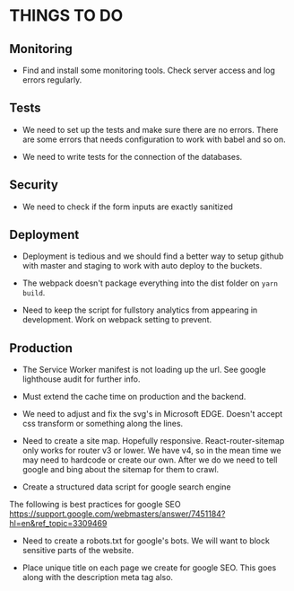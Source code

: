 THINGS TO DO
============


Monitoring
----------
* Find and install some monitoring tools. Check server access and log errors regularly.


Tests
-----
* We need to set up the tests and make sure there are no errors. There are some errors that needs configuration to work
with babel and so on.  

* We need to write tests for the connection of the databases.


Security
--------
* We need to check if the form inputs are exactly sanitized


Deployment
----------
* Deployment is tedious and we should find a better way to setup github with master and staging to work with auto deploy
to the buckets.  

* The webpack doesn't package everything into the dist folder on `yarn build`.  

* Need to keep the script for fullstory analytics from appearing in development. Work on webpack setting to prevent.


Production
----------
* The Service Worker manifest is not loading up the url. See google lighthouse audit for further info.
* Must extend the cache time on production and the backend.

* We need to adjust and fix the svg's in Microsoft EDGE. Doesn't accept css transform or something along the lines.

* Need to create a site map. Hopefully responsive. React-router-sitemap only works for router v3 or lower. We have v4, so 
    in the mean time we may need to hardcode or create our own. After we do we need to tell google and bing about the 
    sitemap for them to crawl.
    
* Create a structured data script for google search engine

The following is best practices for google SEO https://support.google.com/webmasters/answer/7451184?hl=en&ref_topic=3309469

* Need to create a robots.txt for google's bots. We will want to block sensitive parts of the website.

* Place unique title on each page we create for google SEO. This goes along with the description meta tag also.